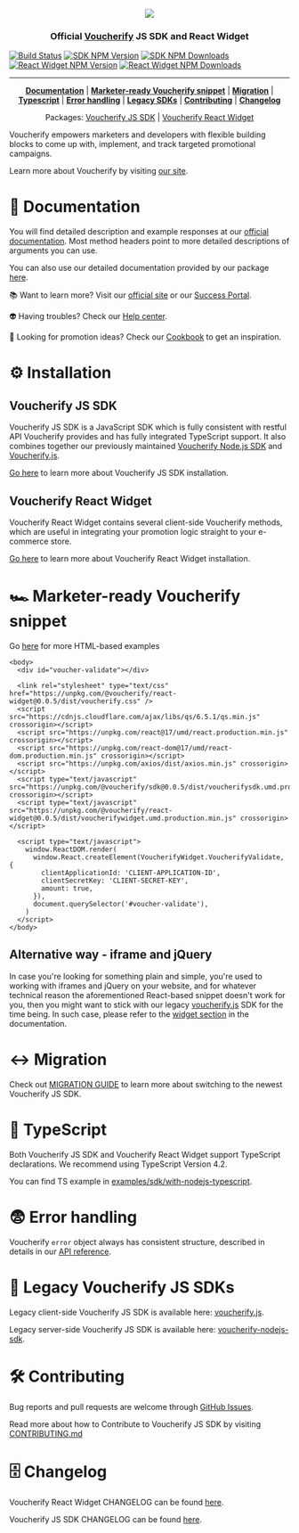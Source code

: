 <p align="center" >
  <img src="https://vf-asset.s3-eu-west-1.amazonaws.com/voucherify-js-sdk/logo.png" />
</p>

<h3 align="center">Official <a href="http://voucherify.io?utm_source=github&utm_medium=sdk&utm_campaign=acq">Voucherify</a> JS SDK and React Widget</h3>

<p>
  <a href="#"><img src="https://github.com/voucherifyio/voucherify-js-sdk/workflows/Release/badge.svg?branch=main" alt="Build Status"/></a>
  <a href="#"><img src="https://img.shields.io/npm/v/@voucherify/sdk?label=SDK" alt="SDK NPM Version"/></a>
  <a href="#"><img src="https://img.shields.io/npm/dm/@voucherify/sdk?label=SDK%20downloads" alt="SDK NPM Downloads"/></a>
  <a href="#"><img src="https://img.shields.io/npm/v/@voucherify/react-widget?label=React%20widget" alt="React Widget NPM Version"/></a>
  <a href="#"><img src="https://img.shields.io/npm/dm/@voucherify/react-widget?label=React%20widget%20downloads" alt="React Widget NPM Downloads"/></a>
</p>
<hr/>

<p align="center">
<b><a href="#documentation">Documentation</a></b>
|
<b><a href="#snippet">Marketer-ready Voucherify snippet</a></b>
|
<b><a href="#migration">Migration</a></b>
|
<b><a href="#typescript">Typescript</a></b>
|
<b><a href="#error-handling">Error handling</a></b>
|
<b><a href="#legacy">Legacy SDKs</a></b>
|
<b><a href="#contributing">Contributing</a></b>
|
<b><a href="#changelog">Changelog</a></b>
</p>

<p align="center">
Packages:
<a href="#sdk">Voucherify JS SDK</a>
|
<a href="#widget">Voucherify React Widget</a>
</p>

Voucherify empowers marketers and developers with flexible building blocks to come up with, implement, and track targeted promotional campaigns.

Learn more about Voucherify by visiting [our site](http://voucherify.io?utm_source=github&utm_medium=sdk&utm_campaign=acq).

# <a name="documentation"></a>📝 Documentation

You will find detailed description and example responses at our [official documentation](https://docs.voucherify.io/reference?utm_source=github&utm_medium=sdk&utm_campaign=acq). Most method headers point to more detailed descriptions of arguments you can use.

You can also use our detailed documentation provided by our package [here](https://voucherifyio.github.io/voucherify-js-sdk/).

📚 Want to learn more? Visit our [official site](https://voucherify.io) or our [Success Portal](https://success.voucherify.io).

👽 Having troubles? Check our [Help center](https://support.voucherify.io/).

🧪 Looking for promotion ideas? Check our [Cookbook](https://cookbook.voucherify.io/) to get an inspiration.

# <a name="installation"></a>⚙️ Installation

## <a name="sdk"></a> Voucherify JS SDK

Voucherify JS SDK is a JavaScript SDK which is fully consistent with restful API Voucherify provides and has fully integrated TypeScript support. It also combines together our previously maintained [Voucherify Node.js SDK](https://github.com/voucherifyio/voucherify-nodejs-sdk) and [Voucherify.js](https://github.com/rspective/voucherify.js/).

[Go here](/packages/sdk/README.md) to learn more about Voucherify JS SDK installation.

## <a name="widget"></a> Voucherify React Widget

Voucherify React Widget contains several client-side Voucherify methods, which are useful in integrating your promotion logic straight to your e-commerce store.

[Go here](/packages/react-widget/README.md) to learn more about Voucherify React Widget installation.

# <a name="snippet"></a>🏎 Marketer-ready Voucherify snippet

Go [here](./examples/sdk/with-html) for more HTML-based examples

```
<body>
  <div id="voucher-validate"></div>

  <link rel="stylesheet" type="text/css" href="https://unpkg.com/@voucherify/react-widget@0.0.5/dist/voucherify.css" />
  <script src="https://cdnjs.cloudflare.com/ajax/libs/qs/6.5.1/qs.min.js" crossorigin></script>
  <script src="https://unpkg.com/react@17/umd/react.production.min.js" crossorigin></script>
  <script src="https://unpkg.com/react-dom@17/umd/react-dom.production.min.js" crossorigin></script>
  <script src="https://unpkg.com/axios/dist/axios.min.js" crossorigin></script>
  <script type="text/javascript" src="https://unpkg.com/@voucherify/sdk@0.0.5/dist/voucherifysdk.umd.production.min.js" crossorigin></script>
  <script type="text/javascript" src="https://unpkg.com/@voucherify/react-widget@0.0.5/dist/voucherifywidget.umd.production.min.js" crossorigin></script>

  <script type="text/javascript">
    window.ReactDOM.render(
      window.React.createElement(VoucherifyWidget.VoucherifyValidate, {
        clientApplicationId: 'CLIENT-APPLICATION-ID',
        clientSecretKey: 'CLIENT-SECRET-KEY',
        amount: true,
      }),
      document.querySelector('#voucher-validate'),
    )
  </script>
</body>
```

## Alternative way - iframe and jQuery

In case you're looking for something plain and simple, you're used to working with iframes and jQuery on your website, and for whatever technical reason the aforementioned React-based snippet doesn't work for you, then you might want to stick with our legacy [voucherify.js](https://github.com/rspective/voucherify.js) SDK for the time being. In such case, please refer to the [widget section](https://github.com/rspective/voucherify.js#validation-widget) in the documentation.

# <a name="migration"></a>↔️ Migration

Check out [MIGRATION GUIDE](/packages/sdk/MIGRATION.md) to learn more about switching to the newest Voucherify JS SDK.

# <a name="typescript"></a>🦸 TypeScript

Both Voucherify JS SDK and Voucherify React Widget support TypeScript declarations. We recommend using TypeScript Version 4.2.

You can find TS example in [examples/sdk/with-nodejs-typescript](/examples/sdk/with-nodejs-typescript).

# <a name="error-handling"></a>😨 Error handling

Voucherify `error` object always has consistent structure, described in details in our [API reference](https://docs.voucherify.io/reference?utm_source=github&utm_medium=sdk&utm_campaign=acq#errors).

# <a name="legacy"></a>👴 Legacy Voucherify JS SDKs

Legacy client-side Voucherify JS SDK is available here: [voucherify.js](https://github.com/rspective/voucherify.js).

Legacy server-side Voucherify JS SDK is available here: [voucherify-nodejs-sdk](https://github.com/voucherifyio/voucherify-nodejs-sdk).

# <a name="contributing"></a>🛠️ Contributing

Bug reports and pull requests are welcome through [GitHub Issues](https://github.com/voucherifyio/voucherify-nodejs-sdk/issues).

Read more about how to Contribute to Voucherify JS SDK by visiting [CONTRIBUTING.md](/CONTRIBUTING.md)

# <a name="changelog"></a>🗄️ Changelog

Voucherify React Widget CHANGELOG can be found [here](/packages/react-widget/CHANGELOG.md).

Voucherify JS SDK CHANGELOG can be found [here](/packages/sdk/CHANGELOG.md).
